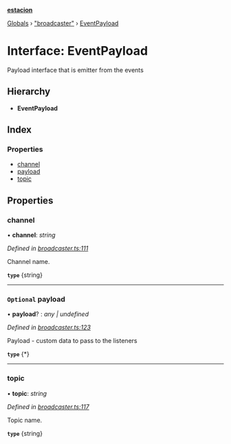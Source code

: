 **[estacion](../README.md)**

[Globals](../README.md) › [&quot;broadcaster&quot;](../modules/_broadcaster_.md) › [EventPayload](_broadcaster_.eventpayload.md)

# Interface: EventPayload

Payload interface that is emitter from the events

## Hierarchy

* **EventPayload**

## Index

### Properties

* [channel](_broadcaster_.eventpayload.md#channel)
* [payload](_broadcaster_.eventpayload.md#optional-payload)
* [topic](_broadcaster_.eventpayload.md#topic)

## Properties

###  channel

• **channel**: *string*

*Defined in [broadcaster.ts:111](https://github.com/ivandotv/estacion/blob/380efed/src/broadcaster.ts#L111)*

Channel name.

**`type`** {string}

___

### `Optional` payload

• **payload**? : *any | undefined*

*Defined in [broadcaster.ts:123](https://github.com/ivandotv/estacion/blob/380efed/src/broadcaster.ts#L123)*

Payload - custom data to pass to the listeners

**`type`** {*}

___

###  topic

• **topic**: *string*

*Defined in [broadcaster.ts:117](https://github.com/ivandotv/estacion/blob/380efed/src/broadcaster.ts#L117)*

Topic name.

**`type`** {string}